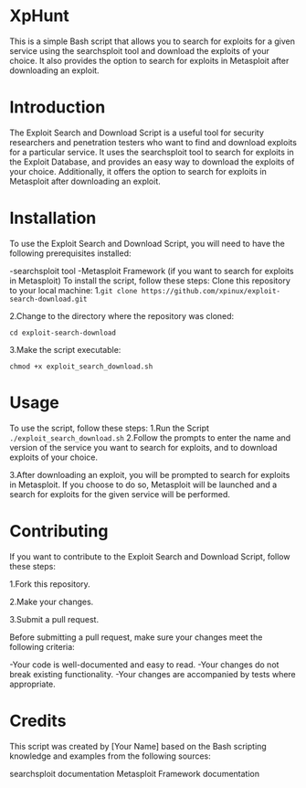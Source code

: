 # XpHunt
This is a simple Bash script that allows you to search for exploits for a given service using the searchsploit tool and download the exploits of your choice. It also provides the option to search for exploits in Metasploit after downloading an exploit.

# Introduction
The Exploit Search and Download Script is a useful tool for security researchers and penetration testers who want to find and download exploits for a particular service. It uses the searchsploit tool to search for exploits in the Exploit Database, and provides an easy way to download the exploits of your choice. Additionally, it offers the option to search for exploits in Metasploit after downloading an exploit.

# Installation
To use the Exploit Search and Download Script, you will need to have the following prerequisites installed:

-searchsploit tool
-Metasploit Framework (if you want to search for exploits in Metasploit)
To install the script, follow these steps:
Clone this repository to your local machine:
1.`git clone https://github.com/xpinux/exploit-search-download.git`

2.Change to the directory where the repository was cloned:

`cd exploit-search-download`

3.Make the script executable:

`chmod +x exploit_search_download.sh`

# Usage
To use the script, follow these steps:
1.Run the Script
`./exploit_search_download.sh`
2.Follow the prompts to enter the name and version of the service you want to search for exploits, and to download exploits of your choice.

3.After downloading an exploit, you will be prompted to search for exploits in Metasploit. If you choose to do so, Metasploit will be launched and a search for exploits for the given service will be performed.

# Contributing
If you want to contribute to the Exploit Search and Download Script, follow these steps:

1.Fork this repository.

2.Make your changes.

3.Submit a pull request.

Before submitting a pull request, make sure your changes meet the following criteria:

-Your code is well-documented and easy to read.
-Your changes do not break existing functionality.
-Your changes are accompanied by tests where appropriate.

# Credits
This script was created by [Your Name] based on the Bash scripting knowledge and examples from the following sources:

searchsploit documentation
Metasploit Framework documentation
